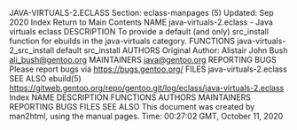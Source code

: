 JAVA-VIRTUALS-2.ECLASS
Section: eclass-manpages (5)
Updated: Sep 2020
Index Return to Main Contents
NAME
java-virtuals-2.eclass - Java virtuals eclass
DESCRIPTION
To provide a default (and only) src_install function for ebuilds in the java-virtuals category.
FUNCTIONS
java-virtuals-2_src_install
default src_install
AUTHORS
Original Author: Alistair John Bush <ali_bush@gentoo.org>
MAINTAINERS
java@gentoo.org
REPORTING BUGS
Please report bugs via https://bugs.gentoo.org/
FILES
java-virtuals-2.eclass
SEE ALSO
ebuild(5)
https://gitweb.gentoo.org/repo/gentoo.git/log/eclass/java-virtuals-2.eclass
Index
NAME
DESCRIPTION
FUNCTIONS
AUTHORS
MAINTAINERS
REPORTING BUGS
FILES
SEE ALSO
This document was created by man2html, using the manual pages.
Time: 00:27:02 GMT, October 11, 2020
